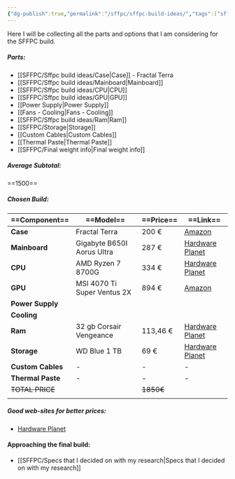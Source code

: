 ```yaml
---
{"dg-publish":true,"permalink":"/sffpc/sffpc-build-ideas/","tags":["sffpc"],"noteIcon":""}
---
```


Here I will be collecting all the parts and options that I am considering for the SFFPC build. 
##### Parts: 
- [[SFFPC/Sffpc build ideas/Case\|Case]] - Fractal Terra 
- [[SFFPC/Sffpc build ideas/Mainboard\|Mainboard]]
- [[SFFPC/Sffpc build ideas/CPU\|CPU]]
- [[SFFPC/Sffpc build ideas/GPU\|GPU]]
- [[Power Supply\|Power Supply]]
- [[Fans - Cooling\|Fans - Cooling]]
- [[SFFPC/Sffpc build ideas/Ram\|Ram]]
- [[SFFPC/Storage\|Storage]]
- [[Custom Cables\|Custom Cables]]
- [[Thermal Paste\|Thermal Paste]]
- [[SFFPC/Final weight info\|Final weight info]]
##### Average Subtotal:
==1500==

##### Chosen Build:
| ==Component==     | ==Model==                   | ==Price== | ==Link==                                                                                                                                                                                                                                                                                                                                                                                                                                                                                                                                                                                                                                                                                              |
| ----------------- | --------------------------- | --------- | ----------------------------------------------------------------------------------------------------------------------------------------------------------------------------------------------------------------------------------------------------------------------------------------------------------------------------------------------------------------------------------------------------------------------------------------------------------------------------------------------------------------------------------------------------------------------------------------------------------------------------------------------------------------------------------------------------- |
| **Case**          | Fractal Terra               | 200 €     | [Amazon](https://www.amazon.it/Fractal-Design-FD-C-TER1N-03-Terra-Jade/dp/B09DKPXSFJ/ref=sr_1_1?__mk_it_IT=%C3%85M%C3%85%C5%BD%C3%95%C3%91&crid=1P4OPUWVX5ICG&dib=eyJ2IjoiMSJ9.5QLLjEe5N3fuXTPhYvVonalKUUOzIbZTi6WNU888n8FqYn201Dof_yIlIqeWoAvY9ub7hikyCZypKrgAi2K0yU_jmF38YmfrmFNR2ymcl9u2JBV-lXx0HsLSv2vS7ck-w24mmWxCETcTNxeXd-ZwcT45rhBUxSEizByTXYq_3YgVUNfZk8BIEs9h02Iv4onOqZ1WBUT_psxo2eAtLGqS4e0W0ijS0-GzHBuYlmda1ZNA44Pgz6cVmWkRIztSbjC6L1unX67diu113HIoS6N_Udq3DASuQ7Wz1U-y7XeG0qQ.DtDoWG2LHbdwXxwDE5bBfFkAYPToHB8DXCzNvUADULo&dib_tag=se&keywords=fractal%2Bterra&qid=1710012624&sprefix=fractal%2Bterr%2Caps%2C286&sr=8-1&ufe=app_do%3Aamzn1.fos.9d4f9b77-768c-4a4e-94ad-33674c20ab35&th=1) |
| **Mainboard**     | Gigabyte B650I Aorus Ultra  | 287 €     | [Hardware Planet](https://www.hardware-planet.it/schede-madri-socket-am5-amd/94779-vendita-schede-madri-socket-am5-amd-gigabyte-ga-b650i-aorus-ultra-b650i-aorus-ultra-4719331850425.html)                                                                                                                                                                                                                                                                                                                                                                                                                                                                                                            |
| **CPU**           | AMD Ryzen 7 8700G           | 334 €     | [Hardware Planet](https://www.hardware-planet.it/1767-cpu-socket-am5)                                                                                                                                                                                                                                                                                                                                                                                                                                                                                                                                                                                                                                 |
| **GPU**           | MSI 4070 Ti Super Ventus 2X | 894 €     | [Amazon](https://www.amazon.it/MSI-RTX-16G-2X-OC/dp/B0CSKD1366/ref=sr_1_1?__mk_it_IT=%C3%85M%C3%85%C5%BD%C3%95%C3%91&crid=1UL2ZC9WOX75X&dib=eyJ2IjoiMSJ9.jZnm46G9bWotxvFUMkZgnCQxdIi0iNlyIMFZaaAEuZ-Jf4X1UVtxU1_x77ucsLmpoGHQJkv4XdDJJDbu6gKTNJeqRBFvJxpIJaBauLi5C4GntS-hofapAbw2K2huWpXuoFtvZt1Q8ZOcwCgReDQ-MfdkM_vhOPef3gbw35IvLB9fb-kThhh1MkBmInCaWjcXT1hw8ohkMp0fOoqueudagp-Gg6FWoDv4Eoe1P_vtn8JbxvGE113tOPhlyQ8lecGaP3tNvN564kc8HFy_Z3zECQ.FOE3emP7reab1MP8-nJViwaYvYfl-6Hiw5zCBhwMPUg&dib_tag=se&keywords=msi+ventus+super+2x+4070ti&qid=1710072990&sprefix=msi+ventus+super+2x+4070ti%2Caps%2C101&sr=8-1&ufe=app_do%3Aamzn1.fos.9d4f9b77-768c-4a4e-94ad-33674c20ab35)                          |
| **Power Supply**  |                             |           |                                                                                                                                                                                                                                                                                                                                                                                                                                                                                                                                                                                                                                                                                                       |
| **Cooling**       |                             |           |                                                                                                                                                                                                                                                                                                                                                                                                                                                                                                                                                                                                                                                                                                       |
| **Ram**           | 32 gb Corsair Vengeance     | 113,46 €  | [Hardware Planet](https://www.hardware-planet.it/memoria-ram-ddr5/94798-vendita-memoria-ram-ddr5-memoria-ram-ddr5-corsair-32gb-6000-vengeance-cmk32gx5m2e6000c36-kit-2x16gb-cmk32gx5m2e6000c36-0840006666141.html)                                                                                                                                                                                                                                                                                                                                                                                                                                                                                    |
| **Storage**       | WD Blue 1 TB                | 69 €      | [Hardware Planet](https://www.hardware-planet.it/hard-disk-ssd-m2/94692-vendita-hard-disk-ssd-m2-western-digital-blue-ssd-m2-1tb-sn580-nvme-m2-pcie-40-x4-wds100t3b0e-wds100t3b0e-0718037887340.html)                                                                                                                                                                                                                                                                                                                                                                                                                                                                                                 |
| **Custom Cables** | -                           | -         | -                                                                                                                                                                                                                                                                                                                                                                                                                                                                                                                                                                                                                                                                                                     |
| **Thermal Paste** | -                           | -         | -                                                                                                                                                                                                                                                                                                                                                                                                                                                                                                                                                                                                                                                                                                     |
| ~~TOTAL PRICE~~   |                             | ~~1850€~~ |                                                                                                                                                                                                                                                                                                                                                                                                                                                                                                                                                                                                                                                                                                       |
|                   |                             |           |                                                                                                                                                                                                                                                                                                                                                                                                                                                                                                                                                                                                                                                                                                       |

##### Good web-sites for better prices:
- [Hardware Planet](https://www.hardware-planet.it/)

#### Approaching the final build:
- [[SFFPC/Specs that I decided on with my research\|Specs that I decided on with my research]]